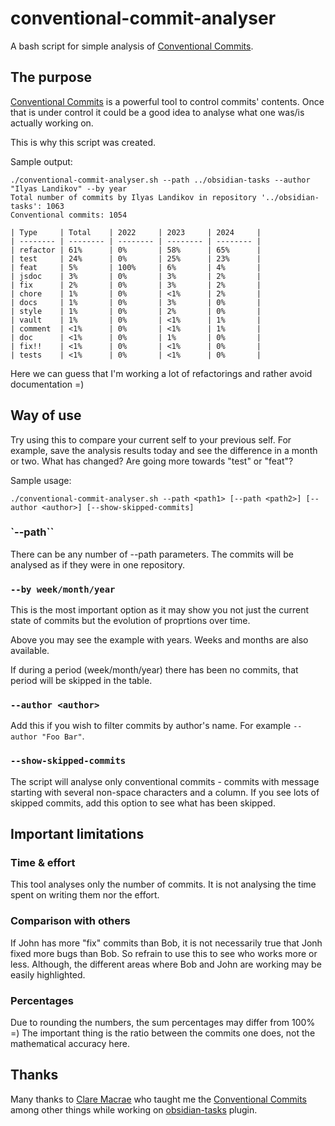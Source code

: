 # conventional-commit-analyser

A bash script for simple analysis of [Conventional Commits](https://www.conventionalcommits.org/).

## The purpose

[Conventional Commits](https://www.conventionalcommits.org/) is a powerful tool to control commits' contents. Once that is under control it could be a good idea to analyse what one was/is actually working on.

This is why this script was created.

Sample output:

```terminal
./conventional-commit-analyser.sh --path ../obsidian-tasks --author "Ilyas Landikov" --by year
Total number of commits by Ilyas Landikov in repository '../obsidian-tasks': 1063
Conventional commits: 1054

| Type     | Total    | 2022     | 2023     | 2024     |
| -------- | -------- | -------- | -------- | -------- |
| refactor | 61%      | 0%       | 58%      | 65%      |
| test     | 24%      | 0%       | 25%      | 23%      |
| feat     | 5%       | 100%     | 6%       | 4%       |
| jsdoc    | 3%       | 0%       | 3%       | 2%       |
| fix      | 2%       | 0%       | 3%       | 2%       |
| chore    | 1%       | 0%       | <1%      | 2%       |
| docs     | 1%       | 0%       | 3%       | 0%       |
| style    | 1%       | 0%       | 2%       | 0%       |
| vault    | 1%       | 0%       | <1%      | 1%       |
| comment  | <1%      | 0%       | <1%      | 1%       |
| doc      | <1%      | 0%       | 1%       | 0%       |
| fix!!    | <1%      | 0%       | <1%      | 0%       |
| tests    | <1%      | 0%       | <1%      | 0%       |

```

Here we can guess that I'm working a lot of refactorings and rather avoid documentation =)

## Way of use

Try using this to compare your current self to your previous self. For example, save the analysis results today and see the difference in a month or two. What has changed? Are going more towards "test" or "feat"?

Sample usage:

```terminal
./conventional-commit-analyser.sh --path <path1> [--path <path2>] [--author <author>] [--show-skipped-commits]
```

### `--path``

There can be any number of --path parameters. The commits will be analysed as if they were in one repository.

### `--by week/month/year`

This is the most important option as it may show you not just the current state of commits but the evolution of proprtions over time.

Above you may see the example with years. Weeks and months are also available.

If during a period (week/month/year) there has been no commits, that period will be skipped in the table.

### `--author <author>`

Add this if you wish to filter commits by author's name. For example `--author "Foo Bar"`.

### `--show-skipped-commits`

The script will analyse only conventional commits - commits with message starting with several non-space characters and a column. If you see lots of skipped commits, add this option to see what has been skipped.

## Important limitations

### Time & effort

This tool analyses only the number of commits. It is not analysing the time spent on writing them nor the effort.

### Comparison with others

If John has more "fix" commits than Bob, it is not necessarily true that Jonh fixed more bugs than Bob. So refrain to use this to see who works more or less. Although, the different areas where Bob and John are working may be easily highlighted.

### Percentages

Due to rounding the numbers, the sum percentages may differ from 100% =) The important thing is the ratio between the commits one does, not the mathematical accuracy here.

## Thanks

Many thanks to [Clare Macrae](https://github.com/claremacrae) who taught me the [Conventional Commits](https://www.conventionalcommits.org/) among other things while working on [obsidian-tasks](https://github.com/obsidian-tasks-group/obsidian-tasks) plugin.
